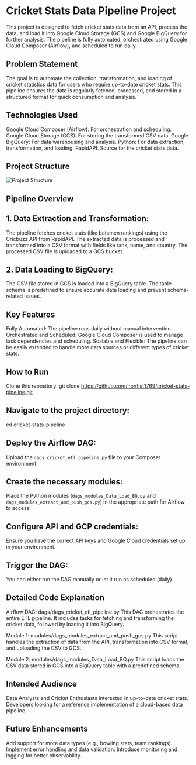 # Cricket Stats Data Pipeline Project
This project is designed to fetch cricket stats data from an API, process the data, and load it into Google Cloud Storage (GCS) and Google BigQuery for further analysis. The pipeline is fully automated, orchestrated using Google Cloud Composer (Airflow), and scheduled to run daily.

## Problem Statement
The goal is to automate the collection, transformation, and loading of cricket statistics data for users who require up-to-date cricket stats. This pipeline ensures the data is regularly fetched, processed, and stored in a structured format for quick consumption and analysis.

## Technologies Used
Google Cloud Composer (Airflow): For orchestration and scheduling.
Google Cloud Storage (GCS): For storing the transformed CSV data.
Google BigQuery: For data warehousing and analysis.
Python: For data extraction, transformation, and loading.
RapidAPI: Source for the cricket stats data.

## Project Structure

![Project Structure](https://github.com/user-attachments/assets/809dffc9-88c3-4710-9484-1306d9df913b)

## Pipeline Overview
## 1. Data Extraction and Transformation:
The pipeline fetches cricket stats (like batsmen rankings) using the Cricbuzz API from RapidAPI.
The extracted data is processed and transformed into a CSV format with fields like rank, name, and country.
The processed CSV file is uploaded to a GCS bucket.
## 2. Data Loading to BigQuery:
The CSV file stored in GCS is loaded into a BigQuery table.
The table schema is predefined to ensure accurate data loading and prevent schema-related issues.

## Key Features
Fully Automated: The pipeline runs daily without manual intervention.
Orchestrated and Scheduled: Google Cloud Composer is used to manage task dependencies and scheduling.
Scalable and Flexible: The pipeline can be easily extended to handle more data sources or different types of cricket stats.

## How to Run
Clone this repository:
git clone https://github.com/ironfist1769/cricket-stats-pipeline.git

## Navigate to the project directory:
cd cricket-stats-pipeline

## Deploy the Airflow DAG:
Upload the `dags_cricket_etl_pipeline.py` file to your Composer environment.

## Create the necessary modules:
Place the Python modules (`dags_modules_Data_Load_BQ.py` and `dags_modules_extract_and_push_gcs.py`) in the appropriate path for Airflow to access.

## Configure API and GCP credentials:

Ensure you have the correct API keys and Google Cloud credentials set up in your environment.
## Trigger the DAG:

You can either run the DAG manually or let it run as scheduled (daily).

## Detailed Code Explanation
Airflow DAG: dags/dags_cricket_etl_pipeline.py
This DAG orchestrates the entire ETL pipeline. It includes tasks for fetching and transforming the cricket data, followed by loading it into BigQuery.

Module 1: modules/dags_modules_extract_and_push_gcs.py
This script handles the extraction of data from the API, transformation into CSV format, and uploading the CSV to GCS.

Module 2: modules/dags_modules_Data_Load_BQ.py
This script loads the CSV data stored in GCS into a BigQuery table with a predefined schema.

## Intended Audience
Data Analysts and Cricket Enthusiasts interested in up-to-date cricket stats.
Developers looking for a reference implementation of a cloud-based data pipeline.
## Future Enhancements
Add support for more data types (e.g., bowling stats, team rankings).
Implement error handling and data validation.
Introduce monitoring and logging for better observability.
